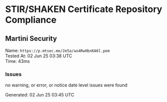 # STIR/SHAKEN Certificate Repository Compliance

## Martini Security

Name: `https://p.mtsec.me/2e5a/ao4RwHbnKA6l.pem`\
Tested At: 02 Jun 25 03:38 UTC\
Time: 43ms

### Issues

no warning, or error, or notice date level issues were found

Generated: 02 Jun 25 03:45 UTC